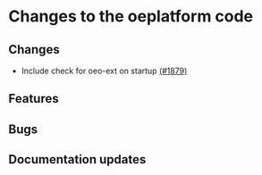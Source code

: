 # Changes to the oeplatform code

## Changes

- Include check for oeo-ext on startup [(#1879)](https://github.com/OpenEnergyPlatform/oeplatform/pull/1879)

## Features

## Bugs

## Documentation updates
